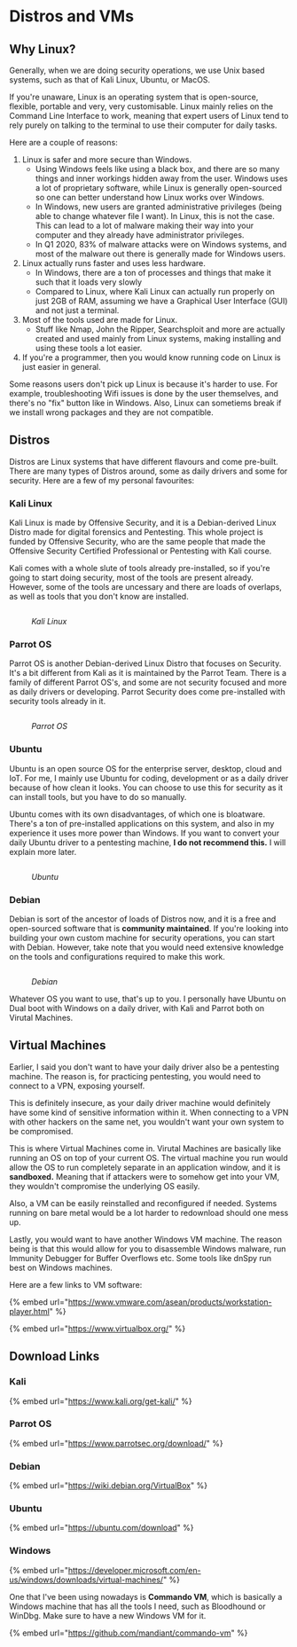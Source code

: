 # Distros and VMs

## Why Linux?

Generally, when we are doing security operations, we use Unix based systems, such as that of Kali Linux, Ubuntu, or MacOS.

If you're unaware, Linux is an operating system that is open-source, flexible, portable and very, very customisable. Linux mainly relies on the Command Line Interface to work, meaning that expert users of Linux tend to rely purely on talking to the terminal to use their computer for daily tasks.

Here are a couple of reasons:

1. Linux is safer and more secure than Windows.
   * Using Windows feels like using a black box, and there are so many things and inner workings hidden away from the user. Windows uses a lot of proprietary software, while Linux is generally open-sourced so one can better understand how Linux works over Windows.
   * In Windows, new users are granted administrative privileges (being able to change whatever file I want). In Linux, this is not the case. This can lead to a lot of malware making their way into your computer and they already have administrator privileges.
   * In Q1 2020, 83% of malware attacks were on Windows systems, and most of the malware out there is generally made for Windows users.
2. Linux actually runs faster and uses less hardware.
   * In Windows, there are a ton of processes and things that make it such that it loads very slowly
   * Compared to Linux, where Kali Linux can actually run properly on just 2GB of RAM, assuming we have a Graphical User Interface (GUI) and not just a terminal.
3. Most of the tools used are made for Linux.
   * Stuff like Nmap, John the Ripper, Searchsploit and more are actually created and used mainly from Linux systems, making installing and using these tools a lot easier.
4. If you're a programmer, then you would know running code on Linux is just easier in general.

Some reasons users don't pick up Linux is because it's harder to use. For example, troubleshooting Wifi issues is done by the user themselves, and there's no "fix" button like in Windows. Also, Linux can sometiems break if we install wrong packages and they are not compatible.&#x20;

## Distros

Distros are Linux systems that have different flavours and come pre-built. There are many types of Distros around, some as daily drivers and some for security. Here are a few of my personal favourites:

### Kali Linux

Kali Linux is made by Offensive Security, and it is a Debian-derived Linux Distro made for digital forensics and Pentesting. This whole project is funded by Offensive Security, who are the same people that made the Offensive Security Certified Professional or Pentesting with Kali course.

Kali comes with a whole slute of tools already pre-installed, so if you're going to start doing security, most of the tools are present already. However, some of the tools are uncessary and there are loads of overlaps, as well as tools that you don't know are installed.&#x20;

<figure><img src="../../.gitbook/assets/929075-Kali-Linux-Kali-Linux-NetHunter-Linux-Unix-Lenovo.jpg" alt=""><figcaption><p><em>Kali Linux</em></p></figcaption></figure>

### Parrot OS

Parrot OS is another Debian-derived Linux Distro that focuses on Security. It's a bit different from Kali as it is maintained by the Parrot Team. There is a family of different Parrot OS's, and some are not security focused and more as daily drivers or developing. Parrot Security does come pre-installed with security tools already in it.

<figure><img src="../../.gitbook/assets/ParrotOS-4.6-plasma.jpg" alt=""><figcaption><p><em>Parrot OS</em></p></figcaption></figure>

### Ubuntu

Ubuntu is an open source OS for the enterprise server, desktop, cloud and IoT. For me, I mainly use Ubuntu for coding, development or as a daily driver because of how clean it looks. You can choose to use this for security as it can install tools, but you have to do so manually.&#x20;

Ubuntu comes with its own disadvantages, of which one is bloatware. There's a ton of pre-installed applications on this system, and also in my experience it uses more power than Windows. If you want to convert your daily Ubuntu driver to a pentesting machine, **I do not recommend this.** I will explain more later.

<figure><img src="../../.gitbook/assets/maxresdefault.jpg" alt=""><figcaption><p><em>Ubuntu</em></p></figcaption></figure>

### Debian&#x20;

Debian is sort of the ancestor of loads of Distros now, and it is a free and open-sourced software that is **community maintained**. If you're looking into building your own custom machine for security operations, you can start with Debian. However, take note that you would need extensive knowledge on the tools and configurations required to make this work.

<figure><img src="../../.gitbook/assets/images.png" alt=""><figcaption><p><em>Debian</em></p></figcaption></figure>

Whatever OS you want to use, that's up to you. I personally have Ubuntu on Dual boot with Windows on a daily driver, with Kali and Parrot both on Virutal Machines.

## Virtual Machines

Earlier, I said you don't want to have your daily driver also be a pentesting machine. The reason is, for practicing pentesting, you would need to connect to a VPN, exposing yourself.&#x20;

This is definitely insecure, as your daily driver machine would definitely have some kind of sensitive information within it. When connecting to a VPN with other hackers on the same net, you wouldn't want your own system to be compromised.

This is where Virtual Machines come in. Virutal Machines are basically like running an OS on top of your current OS. The virtual machine you run would allow the OS to run completely separate in an application window, and it is **sandboxed.** Meaning that if attackers were to somehow get into your VM, they wouldn't compromise the underlying OS easily.

Also, a VM can be easily reinstalled and reconfigured if needed. Systems running on bare metal would be a lot harder to redownload should one mess up.

Lastly, you would want to have another Windows VM machine. The reason being is that this would allow for you to disassemble Windows malware, run Immunity Debugger for Buffer Overflows etc. Some tools like dnSpy run best on Windows machines.

Here are a few links to VM software:

{% embed url="https://www.vmware.com/asean/products/workstation-player.html" %}

{% embed url="https://www.virtualbox.org/" %}

## Download Links

### Kali

{% embed url="https://www.kali.org/get-kali/" %}

### Parrot OS

{% embed url="https://www.parrotsec.org/download/" %}

### **Debian**

{% embed url="https://wiki.debian.org/VirtualBox" %}

### Ubuntu

{% embed url="https://ubuntu.com/download" %}

### Windows

{% embed url="https://developer.microsoft.com/en-us/windows/downloads/virtual-machines/" %}

One that I've been using nowadays is **Commando VM**, which is basically a Windows machine that has all the tools I need, such as Bloodhound or WinDbg. Make sure to have a new Windows VM for it.

{% embed url="https://github.com/mandiant/commando-vm" %}
